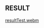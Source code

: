 ## RESULT
[resultTest.webm](https://github.com/user-attachments/assets/6705d29f-c462-43a8-84ee-323c0da310bb)
